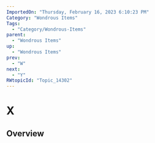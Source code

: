 ```yaml
---
ImportedOn: "Thursday, February 16, 2023 6:10:23 PM"
Category: "Wondrous Items"
Tags:
  - "Category/Wondrous-Items"
parent:
  - "Wondrous Items"
up:
  - "Wondrous Items"
prev:
  - "W"
next:
  - "Y"
RWtopicId: "Topic_14302"
---
```

# X
## Overview
